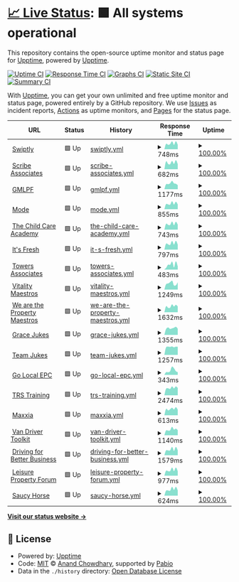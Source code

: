 # [📈 Live Status](https://demo.upptime.js.org): <!--live status--> **🟩 All systems operational**

This repository contains the open-source uptime monitor and status page for [Upptime](https://upptime.js.org), powered by [Upptime](https://github.com/upptime/upptime).

[![Uptime CI](https://github.com/HaffMedia/Swiptly-Sites/workflows/Uptime%20CI/badge.svg)](https://github.com/HaffMedia/Swiptly-Sites/actions?query=workflow%3A%22Uptime+CI%22)
[![Response Time CI](https://github.com/HaffMedia/Swiptly-Sites/workflows/Response%20Time%20CI/badge.svg)](https://github.com/HaffMedia/Swiptly-Sites/actions?query=workflow%3A%22Response+Time+CI%22)
[![Graphs CI](https://github.com/HaffMedia/Swiptly-Sites/workflows/Graphs%20CI/badge.svg)](https://github.com/HaffMedia/Swiptly-Sites/actions?query=workflow%3A%22Graphs+CI%22)
[![Static Site CI](https://github.com/HaffMedia/Swiptly-Sites/workflows/Static%20Site%20CI/badge.svg)](https://github.com/HaffMedia/Swiptly-Sites/actions?query=workflow%3A%22Static+Site+CI%22)
[![Summary CI](https://github.com/HaffMedia/Swiptly-Sites/workflows/Summary%20CI/badge.svg)](https://github.com/HaffMedia/Swiptly-Sites/actions?query=workflow%3A%22Summary+CI%22)

With [Upptime](https://upptime.js.org), you can get your own unlimited and free uptime monitor and status page, powered entirely by a GitHub repository. We use [Issues](https://github.com/upptime/upptime/issues) as incident reports, [Actions](https://github.com/HaffMedia/Swiptly-Sites/actions) as uptime monitors, and [Pages](https://demo.upptime.js.org) for the status page.

<!--start: status pages-->
<!-- This summary is generated by Upptime (https://github.com/upptime/upptime) -->
<!-- Do not edit this manually, your changes will be overwritten -->
<!-- prettier-ignore -->
| URL | Status | History | Response Time | Uptime |
| --- | ------ | ------- | ------------- | ------ |
| <img alt="" src="https://icons.duckduckgo.com/ip3/swiptly.io.ico" height="13"> [Swiptly](https://swiptly.io) | 🟩 Up | [swiptly.yml](https://github.com/HaffMedia/Swiptly-Sites/commits/HEAD/history/swiptly.yml) | <details><summary><img alt="Response time graph" src="./graphs/swiptly/response-time-week.png" height="20"> 748ms</summary><br><a href="https://monitor.swiptly.io/history/swiptly"><img alt="Response time 887" src="https://img.shields.io/endpoint?url=https%3A%2F%2Fraw.githubusercontent.com%2FHaffMedia%2FSwiptly-Sites%2FHEAD%2Fapi%2Fswiptly%2Fresponse-time.json"></a><br><a href="https://monitor.swiptly.io/history/swiptly"><img alt="24-hour response time 697" src="https://img.shields.io/endpoint?url=https%3A%2F%2Fraw.githubusercontent.com%2FHaffMedia%2FSwiptly-Sites%2FHEAD%2Fapi%2Fswiptly%2Fresponse-time-day.json"></a><br><a href="https://monitor.swiptly.io/history/swiptly"><img alt="7-day response time 748" src="https://img.shields.io/endpoint?url=https%3A%2F%2Fraw.githubusercontent.com%2FHaffMedia%2FSwiptly-Sites%2FHEAD%2Fapi%2Fswiptly%2Fresponse-time-week.json"></a><br><a href="https://monitor.swiptly.io/history/swiptly"><img alt="30-day response time 887" src="https://img.shields.io/endpoint?url=https%3A%2F%2Fraw.githubusercontent.com%2FHaffMedia%2FSwiptly-Sites%2FHEAD%2Fapi%2Fswiptly%2Fresponse-time-month.json"></a><br><a href="https://monitor.swiptly.io/history/swiptly"><img alt="1-year response time 887" src="https://img.shields.io/endpoint?url=https%3A%2F%2Fraw.githubusercontent.com%2FHaffMedia%2FSwiptly-Sites%2FHEAD%2Fapi%2Fswiptly%2Fresponse-time-year.json"></a></details> | <details><summary><a href="https://monitor.swiptly.io/history/swiptly">100.00%</a></summary><a href="https://monitor.swiptly.io/history/swiptly"><img alt="All-time uptime 100.00%" src="https://img.shields.io/endpoint?url=https%3A%2F%2Fraw.githubusercontent.com%2FHaffMedia%2FSwiptly-Sites%2FHEAD%2Fapi%2Fswiptly%2Fuptime.json"></a><br><a href="https://monitor.swiptly.io/history/swiptly"><img alt="24-hour uptime 100.00%" src="https://img.shields.io/endpoint?url=https%3A%2F%2Fraw.githubusercontent.com%2FHaffMedia%2FSwiptly-Sites%2FHEAD%2Fapi%2Fswiptly%2Fuptime-day.json"></a><br><a href="https://monitor.swiptly.io/history/swiptly"><img alt="7-day uptime 100.00%" src="https://img.shields.io/endpoint?url=https%3A%2F%2Fraw.githubusercontent.com%2FHaffMedia%2FSwiptly-Sites%2FHEAD%2Fapi%2Fswiptly%2Fuptime-week.json"></a><br><a href="https://monitor.swiptly.io/history/swiptly"><img alt="30-day uptime 100.00%" src="https://img.shields.io/endpoint?url=https%3A%2F%2Fraw.githubusercontent.com%2FHaffMedia%2FSwiptly-Sites%2FHEAD%2Fapi%2Fswiptly%2Fuptime-month.json"></a><br><a href="https://monitor.swiptly.io/history/swiptly"><img alt="1-year uptime 100.00%" src="https://img.shields.io/endpoint?url=https%3A%2F%2Fraw.githubusercontent.com%2FHaffMedia%2FSwiptly-Sites%2FHEAD%2Fapi%2Fswiptly%2Fuptime-year.json"></a></details>
| <img alt="" src="https://icons.duckduckgo.com/ip3/scribeassociatesltd.co.uk.ico" height="13"> [Scribe Associates](https://scribeassociatesltd.co.uk) | 🟩 Up | [scribe-associates.yml](https://github.com/HaffMedia/Swiptly-Sites/commits/HEAD/history/scribe-associates.yml) | <details><summary><img alt="Response time graph" src="./graphs/scribe-associates/response-time-week.png" height="20"> 682ms</summary><br><a href="https://monitor.swiptly.io/history/scribe-associates"><img alt="Response time 754" src="https://img.shields.io/endpoint?url=https%3A%2F%2Fraw.githubusercontent.com%2FHaffMedia%2FSwiptly-Sites%2FHEAD%2Fapi%2Fscribe-associates%2Fresponse-time.json"></a><br><a href="https://monitor.swiptly.io/history/scribe-associates"><img alt="24-hour response time 601" src="https://img.shields.io/endpoint?url=https%3A%2F%2Fraw.githubusercontent.com%2FHaffMedia%2FSwiptly-Sites%2FHEAD%2Fapi%2Fscribe-associates%2Fresponse-time-day.json"></a><br><a href="https://monitor.swiptly.io/history/scribe-associates"><img alt="7-day response time 682" src="https://img.shields.io/endpoint?url=https%3A%2F%2Fraw.githubusercontent.com%2FHaffMedia%2FSwiptly-Sites%2FHEAD%2Fapi%2Fscribe-associates%2Fresponse-time-week.json"></a><br><a href="https://monitor.swiptly.io/history/scribe-associates"><img alt="30-day response time 760" src="https://img.shields.io/endpoint?url=https%3A%2F%2Fraw.githubusercontent.com%2FHaffMedia%2FSwiptly-Sites%2FHEAD%2Fapi%2Fscribe-associates%2Fresponse-time-month.json"></a><br><a href="https://monitor.swiptly.io/history/scribe-associates"><img alt="1-year response time 754" src="https://img.shields.io/endpoint?url=https%3A%2F%2Fraw.githubusercontent.com%2FHaffMedia%2FSwiptly-Sites%2FHEAD%2Fapi%2Fscribe-associates%2Fresponse-time-year.json"></a></details> | <details><summary><a href="https://monitor.swiptly.io/history/scribe-associates">100.00%</a></summary><a href="https://monitor.swiptly.io/history/scribe-associates"><img alt="All-time uptime 100.00%" src="https://img.shields.io/endpoint?url=https%3A%2F%2Fraw.githubusercontent.com%2FHaffMedia%2FSwiptly-Sites%2FHEAD%2Fapi%2Fscribe-associates%2Fuptime.json"></a><br><a href="https://monitor.swiptly.io/history/scribe-associates"><img alt="24-hour uptime 100.00%" src="https://img.shields.io/endpoint?url=https%3A%2F%2Fraw.githubusercontent.com%2FHaffMedia%2FSwiptly-Sites%2FHEAD%2Fapi%2Fscribe-associates%2Fuptime-day.json"></a><br><a href="https://monitor.swiptly.io/history/scribe-associates"><img alt="7-day uptime 100.00%" src="https://img.shields.io/endpoint?url=https%3A%2F%2Fraw.githubusercontent.com%2FHaffMedia%2FSwiptly-Sites%2FHEAD%2Fapi%2Fscribe-associates%2Fuptime-week.json"></a><br><a href="https://monitor.swiptly.io/history/scribe-associates"><img alt="30-day uptime 100.00%" src="https://img.shields.io/endpoint?url=https%3A%2F%2Fraw.githubusercontent.com%2FHaffMedia%2FSwiptly-Sites%2FHEAD%2Fapi%2Fscribe-associates%2Fuptime-month.json"></a><br><a href="https://monitor.swiptly.io/history/scribe-associates"><img alt="1-year uptime 100.00%" src="https://img.shields.io/endpoint?url=https%3A%2F%2Fraw.githubusercontent.com%2FHaffMedia%2FSwiptly-Sites%2FHEAD%2Fapi%2Fscribe-associates%2Fuptime-year.json"></a></details>
| <img alt="" src="https://icons.duckduckgo.com/ip3/gmlpf.net.ico" height="13"> [GMLPF](https://gmlpf.net) | 🟩 Up | [gmlpf.yml](https://github.com/HaffMedia/Swiptly-Sites/commits/HEAD/history/gmlpf.yml) | <details><summary><img alt="Response time graph" src="./graphs/gmlpf/response-time-week.png" height="20"> 1177ms</summary><br><a href="https://monitor.swiptly.io/history/gmlpf"><img alt="Response time 1316" src="https://img.shields.io/endpoint?url=https%3A%2F%2Fraw.githubusercontent.com%2FHaffMedia%2FSwiptly-Sites%2FHEAD%2Fapi%2Fgmlpf%2Fresponse-time.json"></a><br><a href="https://monitor.swiptly.io/history/gmlpf"><img alt="24-hour response time 601" src="https://img.shields.io/endpoint?url=https%3A%2F%2Fraw.githubusercontent.com%2FHaffMedia%2FSwiptly-Sites%2FHEAD%2Fapi%2Fgmlpf%2Fresponse-time-day.json"></a><br><a href="https://monitor.swiptly.io/history/gmlpf"><img alt="7-day response time 1177" src="https://img.shields.io/endpoint?url=https%3A%2F%2Fraw.githubusercontent.com%2FHaffMedia%2FSwiptly-Sites%2FHEAD%2Fapi%2Fgmlpf%2Fresponse-time-week.json"></a><br><a href="https://monitor.swiptly.io/history/gmlpf"><img alt="30-day response time 1343" src="https://img.shields.io/endpoint?url=https%3A%2F%2Fraw.githubusercontent.com%2FHaffMedia%2FSwiptly-Sites%2FHEAD%2Fapi%2Fgmlpf%2Fresponse-time-month.json"></a><br><a href="https://monitor.swiptly.io/history/gmlpf"><img alt="1-year response time 1316" src="https://img.shields.io/endpoint?url=https%3A%2F%2Fraw.githubusercontent.com%2FHaffMedia%2FSwiptly-Sites%2FHEAD%2Fapi%2Fgmlpf%2Fresponse-time-year.json"></a></details> | <details><summary><a href="https://monitor.swiptly.io/history/gmlpf">100.00%</a></summary><a href="https://monitor.swiptly.io/history/gmlpf"><img alt="All-time uptime 100.00%" src="https://img.shields.io/endpoint?url=https%3A%2F%2Fraw.githubusercontent.com%2FHaffMedia%2FSwiptly-Sites%2FHEAD%2Fapi%2Fgmlpf%2Fuptime.json"></a><br><a href="https://monitor.swiptly.io/history/gmlpf"><img alt="24-hour uptime 100.00%" src="https://img.shields.io/endpoint?url=https%3A%2F%2Fraw.githubusercontent.com%2FHaffMedia%2FSwiptly-Sites%2FHEAD%2Fapi%2Fgmlpf%2Fuptime-day.json"></a><br><a href="https://monitor.swiptly.io/history/gmlpf"><img alt="7-day uptime 100.00%" src="https://img.shields.io/endpoint?url=https%3A%2F%2Fraw.githubusercontent.com%2FHaffMedia%2FSwiptly-Sites%2FHEAD%2Fapi%2Fgmlpf%2Fuptime-week.json"></a><br><a href="https://monitor.swiptly.io/history/gmlpf"><img alt="30-day uptime 100.00%" src="https://img.shields.io/endpoint?url=https%3A%2F%2Fraw.githubusercontent.com%2FHaffMedia%2FSwiptly-Sites%2FHEAD%2Fapi%2Fgmlpf%2Fuptime-month.json"></a><br><a href="https://monitor.swiptly.io/history/gmlpf"><img alt="1-year uptime 100.00%" src="https://img.shields.io/endpoint?url=https%3A%2F%2Fraw.githubusercontent.com%2FHaffMedia%2FSwiptly-Sites%2FHEAD%2Fapi%2Fgmlpf%2Fuptime-year.json"></a></details>
| <img alt="" src="https://icons.duckduckgo.com/ip3/modetraining.co.uk.ico" height="13"> [Mode](https://modetraining.co.uk) | 🟩 Up | [mode.yml](https://github.com/HaffMedia/Swiptly-Sites/commits/HEAD/history/mode.yml) | <details><summary><img alt="Response time graph" src="./graphs/mode/response-time-week.png" height="20"> 855ms</summary><br><a href="https://monitor.swiptly.io/history/mode"><img alt="Response time 912" src="https://img.shields.io/endpoint?url=https%3A%2F%2Fraw.githubusercontent.com%2FHaffMedia%2FSwiptly-Sites%2FHEAD%2Fapi%2Fmode%2Fresponse-time.json"></a><br><a href="https://monitor.swiptly.io/history/mode"><img alt="24-hour response time 738" src="https://img.shields.io/endpoint?url=https%3A%2F%2Fraw.githubusercontent.com%2FHaffMedia%2FSwiptly-Sites%2FHEAD%2Fapi%2Fmode%2Fresponse-time-day.json"></a><br><a href="https://monitor.swiptly.io/history/mode"><img alt="7-day response time 855" src="https://img.shields.io/endpoint?url=https%3A%2F%2Fraw.githubusercontent.com%2FHaffMedia%2FSwiptly-Sites%2FHEAD%2Fapi%2Fmode%2Fresponse-time-week.json"></a><br><a href="https://monitor.swiptly.io/history/mode"><img alt="30-day response time 923" src="https://img.shields.io/endpoint?url=https%3A%2F%2Fraw.githubusercontent.com%2FHaffMedia%2FSwiptly-Sites%2FHEAD%2Fapi%2Fmode%2Fresponse-time-month.json"></a><br><a href="https://monitor.swiptly.io/history/mode"><img alt="1-year response time 912" src="https://img.shields.io/endpoint?url=https%3A%2F%2Fraw.githubusercontent.com%2FHaffMedia%2FSwiptly-Sites%2FHEAD%2Fapi%2Fmode%2Fresponse-time-year.json"></a></details> | <details><summary><a href="https://monitor.swiptly.io/history/mode">100.00%</a></summary><a href="https://monitor.swiptly.io/history/mode"><img alt="All-time uptime 100.00%" src="https://img.shields.io/endpoint?url=https%3A%2F%2Fraw.githubusercontent.com%2FHaffMedia%2FSwiptly-Sites%2FHEAD%2Fapi%2Fmode%2Fuptime.json"></a><br><a href="https://monitor.swiptly.io/history/mode"><img alt="24-hour uptime 100.00%" src="https://img.shields.io/endpoint?url=https%3A%2F%2Fraw.githubusercontent.com%2FHaffMedia%2FSwiptly-Sites%2FHEAD%2Fapi%2Fmode%2Fuptime-day.json"></a><br><a href="https://monitor.swiptly.io/history/mode"><img alt="7-day uptime 100.00%" src="https://img.shields.io/endpoint?url=https%3A%2F%2Fraw.githubusercontent.com%2FHaffMedia%2FSwiptly-Sites%2FHEAD%2Fapi%2Fmode%2Fuptime-week.json"></a><br><a href="https://monitor.swiptly.io/history/mode"><img alt="30-day uptime 100.00%" src="https://img.shields.io/endpoint?url=https%3A%2F%2Fraw.githubusercontent.com%2FHaffMedia%2FSwiptly-Sites%2FHEAD%2Fapi%2Fmode%2Fuptime-month.json"></a><br><a href="https://monitor.swiptly.io/history/mode"><img alt="1-year uptime 100.00%" src="https://img.shields.io/endpoint?url=https%3A%2F%2Fraw.githubusercontent.com%2FHaffMedia%2FSwiptly-Sites%2FHEAD%2Fapi%2Fmode%2Fuptime-year.json"></a></details>
| <img alt="" src="https://icons.duckduckgo.com/ip3/thechildcareacademy.co.uk.ico" height="13"> [The Child Care Academy](https://thechildcareacademy.co.uk) | 🟩 Up | [the-child-care-academy.yml](https://github.com/HaffMedia/Swiptly-Sites/commits/HEAD/history/the-child-care-academy.yml) | <details><summary><img alt="Response time graph" src="./graphs/the-child-care-academy/response-time-week.png" height="20"> 743ms</summary><br><a href="https://monitor.swiptly.io/history/the-child-care-academy"><img alt="Response time 805" src="https://img.shields.io/endpoint?url=https%3A%2F%2Fraw.githubusercontent.com%2FHaffMedia%2FSwiptly-Sites%2FHEAD%2Fapi%2Fthe-child-care-academy%2Fresponse-time.json"></a><br><a href="https://monitor.swiptly.io/history/the-child-care-academy"><img alt="24-hour response time 605" src="https://img.shields.io/endpoint?url=https%3A%2F%2Fraw.githubusercontent.com%2FHaffMedia%2FSwiptly-Sites%2FHEAD%2Fapi%2Fthe-child-care-academy%2Fresponse-time-day.json"></a><br><a href="https://monitor.swiptly.io/history/the-child-care-academy"><img alt="7-day response time 743" src="https://img.shields.io/endpoint?url=https%3A%2F%2Fraw.githubusercontent.com%2FHaffMedia%2FSwiptly-Sites%2FHEAD%2Fapi%2Fthe-child-care-academy%2Fresponse-time-week.json"></a><br><a href="https://monitor.swiptly.io/history/the-child-care-academy"><img alt="30-day response time 813" src="https://img.shields.io/endpoint?url=https%3A%2F%2Fraw.githubusercontent.com%2FHaffMedia%2FSwiptly-Sites%2FHEAD%2Fapi%2Fthe-child-care-academy%2Fresponse-time-month.json"></a><br><a href="https://monitor.swiptly.io/history/the-child-care-academy"><img alt="1-year response time 805" src="https://img.shields.io/endpoint?url=https%3A%2F%2Fraw.githubusercontent.com%2FHaffMedia%2FSwiptly-Sites%2FHEAD%2Fapi%2Fthe-child-care-academy%2Fresponse-time-year.json"></a></details> | <details><summary><a href="https://monitor.swiptly.io/history/the-child-care-academy">100.00%</a></summary><a href="https://monitor.swiptly.io/history/the-child-care-academy"><img alt="All-time uptime 100.00%" src="https://img.shields.io/endpoint?url=https%3A%2F%2Fraw.githubusercontent.com%2FHaffMedia%2FSwiptly-Sites%2FHEAD%2Fapi%2Fthe-child-care-academy%2Fuptime.json"></a><br><a href="https://monitor.swiptly.io/history/the-child-care-academy"><img alt="24-hour uptime 100.00%" src="https://img.shields.io/endpoint?url=https%3A%2F%2Fraw.githubusercontent.com%2FHaffMedia%2FSwiptly-Sites%2FHEAD%2Fapi%2Fthe-child-care-academy%2Fuptime-day.json"></a><br><a href="https://monitor.swiptly.io/history/the-child-care-academy"><img alt="7-day uptime 100.00%" src="https://img.shields.io/endpoint?url=https%3A%2F%2Fraw.githubusercontent.com%2FHaffMedia%2FSwiptly-Sites%2FHEAD%2Fapi%2Fthe-child-care-academy%2Fuptime-week.json"></a><br><a href="https://monitor.swiptly.io/history/the-child-care-academy"><img alt="30-day uptime 100.00%" src="https://img.shields.io/endpoint?url=https%3A%2F%2Fraw.githubusercontent.com%2FHaffMedia%2FSwiptly-Sites%2FHEAD%2Fapi%2Fthe-child-care-academy%2Fuptime-month.json"></a><br><a href="https://monitor.swiptly.io/history/the-child-care-academy"><img alt="1-year uptime 100.00%" src="https://img.shields.io/endpoint?url=https%3A%2F%2Fraw.githubusercontent.com%2FHaffMedia%2FSwiptly-Sites%2FHEAD%2Fapi%2Fthe-child-care-academy%2Fuptime-year.json"></a></details>
| <img alt="" src="https://icons.duckduckgo.com/ip3/itsfresh.com.ico" height="13"> [It's Fresh](https://itsfresh.com) | 🟩 Up | [it-s-fresh.yml](https://github.com/HaffMedia/Swiptly-Sites/commits/HEAD/history/it-s-fresh.yml) | <details><summary><img alt="Response time graph" src="./graphs/it-s-fresh/response-time-week.png" height="20"> 797ms</summary><br><a href="https://monitor.swiptly.io/history/it-s-fresh"><img alt="Response time 866" src="https://img.shields.io/endpoint?url=https%3A%2F%2Fraw.githubusercontent.com%2FHaffMedia%2FSwiptly-Sites%2FHEAD%2Fapi%2Fit-s-fresh%2Fresponse-time.json"></a><br><a href="https://monitor.swiptly.io/history/it-s-fresh"><img alt="24-hour response time 639" src="https://img.shields.io/endpoint?url=https%3A%2F%2Fraw.githubusercontent.com%2FHaffMedia%2FSwiptly-Sites%2FHEAD%2Fapi%2Fit-s-fresh%2Fresponse-time-day.json"></a><br><a href="https://monitor.swiptly.io/history/it-s-fresh"><img alt="7-day response time 797" src="https://img.shields.io/endpoint?url=https%3A%2F%2Fraw.githubusercontent.com%2FHaffMedia%2FSwiptly-Sites%2FHEAD%2Fapi%2Fit-s-fresh%2Fresponse-time-week.json"></a><br><a href="https://monitor.swiptly.io/history/it-s-fresh"><img alt="30-day response time 883" src="https://img.shields.io/endpoint?url=https%3A%2F%2Fraw.githubusercontent.com%2FHaffMedia%2FSwiptly-Sites%2FHEAD%2Fapi%2Fit-s-fresh%2Fresponse-time-month.json"></a><br><a href="https://monitor.swiptly.io/history/it-s-fresh"><img alt="1-year response time 866" src="https://img.shields.io/endpoint?url=https%3A%2F%2Fraw.githubusercontent.com%2FHaffMedia%2FSwiptly-Sites%2FHEAD%2Fapi%2Fit-s-fresh%2Fresponse-time-year.json"></a></details> | <details><summary><a href="https://monitor.swiptly.io/history/it-s-fresh">100.00%</a></summary><a href="https://monitor.swiptly.io/history/it-s-fresh"><img alt="All-time uptime 100.00%" src="https://img.shields.io/endpoint?url=https%3A%2F%2Fraw.githubusercontent.com%2FHaffMedia%2FSwiptly-Sites%2FHEAD%2Fapi%2Fit-s-fresh%2Fuptime.json"></a><br><a href="https://monitor.swiptly.io/history/it-s-fresh"><img alt="24-hour uptime 100.00%" src="https://img.shields.io/endpoint?url=https%3A%2F%2Fraw.githubusercontent.com%2FHaffMedia%2FSwiptly-Sites%2FHEAD%2Fapi%2Fit-s-fresh%2Fuptime-day.json"></a><br><a href="https://monitor.swiptly.io/history/it-s-fresh"><img alt="7-day uptime 100.00%" src="https://img.shields.io/endpoint?url=https%3A%2F%2Fraw.githubusercontent.com%2FHaffMedia%2FSwiptly-Sites%2FHEAD%2Fapi%2Fit-s-fresh%2Fuptime-week.json"></a><br><a href="https://monitor.swiptly.io/history/it-s-fresh"><img alt="30-day uptime 100.00%" src="https://img.shields.io/endpoint?url=https%3A%2F%2Fraw.githubusercontent.com%2FHaffMedia%2FSwiptly-Sites%2FHEAD%2Fapi%2Fit-s-fresh%2Fuptime-month.json"></a><br><a href="https://monitor.swiptly.io/history/it-s-fresh"><img alt="1-year uptime 100.00%" src="https://img.shields.io/endpoint?url=https%3A%2F%2Fraw.githubusercontent.com%2FHaffMedia%2FSwiptly-Sites%2FHEAD%2Fapi%2Fit-s-fresh%2Fuptime-year.json"></a></details>
| <img alt="" src="https://icons.duckduckgo.com/ip3/towersassociates.co.uk.ico" height="13"> [Towers Associates](https://towersassociates.co.uk) | 🟩 Up | [towers-associates.yml](https://github.com/HaffMedia/Swiptly-Sites/commits/HEAD/history/towers-associates.yml) | <details><summary><img alt="Response time graph" src="./graphs/towers-associates/response-time-week.png" height="20"> 483ms</summary><br><a href="https://monitor.swiptly.io/history/towers-associates"><img alt="Response time 352" src="https://img.shields.io/endpoint?url=https%3A%2F%2Fraw.githubusercontent.com%2FHaffMedia%2FSwiptly-Sites%2FHEAD%2Fapi%2Ftowers-associates%2Fresponse-time.json"></a><br><a href="https://monitor.swiptly.io/history/towers-associates"><img alt="24-hour response time 282" src="https://img.shields.io/endpoint?url=https%3A%2F%2Fraw.githubusercontent.com%2FHaffMedia%2FSwiptly-Sites%2FHEAD%2Fapi%2Ftowers-associates%2Fresponse-time-day.json"></a><br><a href="https://monitor.swiptly.io/history/towers-associates"><img alt="7-day response time 483" src="https://img.shields.io/endpoint?url=https%3A%2F%2Fraw.githubusercontent.com%2FHaffMedia%2FSwiptly-Sites%2FHEAD%2Fapi%2Ftowers-associates%2Fresponse-time-week.json"></a><br><a href="https://monitor.swiptly.io/history/towers-associates"><img alt="30-day response time 340" src="https://img.shields.io/endpoint?url=https%3A%2F%2Fraw.githubusercontent.com%2FHaffMedia%2FSwiptly-Sites%2FHEAD%2Fapi%2Ftowers-associates%2Fresponse-time-month.json"></a><br><a href="https://monitor.swiptly.io/history/towers-associates"><img alt="1-year response time 352" src="https://img.shields.io/endpoint?url=https%3A%2F%2Fraw.githubusercontent.com%2FHaffMedia%2FSwiptly-Sites%2FHEAD%2Fapi%2Ftowers-associates%2Fresponse-time-year.json"></a></details> | <details><summary><a href="https://monitor.swiptly.io/history/towers-associates">100.00%</a></summary><a href="https://monitor.swiptly.io/history/towers-associates"><img alt="All-time uptime 100.00%" src="https://img.shields.io/endpoint?url=https%3A%2F%2Fraw.githubusercontent.com%2FHaffMedia%2FSwiptly-Sites%2FHEAD%2Fapi%2Ftowers-associates%2Fuptime.json"></a><br><a href="https://monitor.swiptly.io/history/towers-associates"><img alt="24-hour uptime 100.00%" src="https://img.shields.io/endpoint?url=https%3A%2F%2Fraw.githubusercontent.com%2FHaffMedia%2FSwiptly-Sites%2FHEAD%2Fapi%2Ftowers-associates%2Fuptime-day.json"></a><br><a href="https://monitor.swiptly.io/history/towers-associates"><img alt="7-day uptime 100.00%" src="https://img.shields.io/endpoint?url=https%3A%2F%2Fraw.githubusercontent.com%2FHaffMedia%2FSwiptly-Sites%2FHEAD%2Fapi%2Ftowers-associates%2Fuptime-week.json"></a><br><a href="https://monitor.swiptly.io/history/towers-associates"><img alt="30-day uptime 100.00%" src="https://img.shields.io/endpoint?url=https%3A%2F%2Fraw.githubusercontent.com%2FHaffMedia%2FSwiptly-Sites%2FHEAD%2Fapi%2Ftowers-associates%2Fuptime-month.json"></a><br><a href="https://monitor.swiptly.io/history/towers-associates"><img alt="1-year uptime 100.00%" src="https://img.shields.io/endpoint?url=https%3A%2F%2Fraw.githubusercontent.com%2FHaffMedia%2FSwiptly-Sites%2FHEAD%2Fapi%2Ftowers-associates%2Fuptime-year.json"></a></details>
| <img alt="" src="https://icons.duckduckgo.com/ip3/vitalitymaestros.com.ico" height="13"> [Vitality Maestros](https://vitalitymaestros.com) | 🟩 Up | [vitality-maestros.yml](https://github.com/HaffMedia/Swiptly-Sites/commits/HEAD/history/vitality-maestros.yml) | <details><summary><img alt="Response time graph" src="./graphs/vitality-maestros/response-time-week.png" height="20"> 1249ms</summary><br><a href="https://monitor.swiptly.io/history/vitality-maestros"><img alt="Response time 1313" src="https://img.shields.io/endpoint?url=https%3A%2F%2Fraw.githubusercontent.com%2FHaffMedia%2FSwiptly-Sites%2FHEAD%2Fapi%2Fvitality-maestros%2Fresponse-time.json"></a><br><a href="https://monitor.swiptly.io/history/vitality-maestros"><img alt="24-hour response time 1138" src="https://img.shields.io/endpoint?url=https%3A%2F%2Fraw.githubusercontent.com%2FHaffMedia%2FSwiptly-Sites%2FHEAD%2Fapi%2Fvitality-maestros%2Fresponse-time-day.json"></a><br><a href="https://monitor.swiptly.io/history/vitality-maestros"><img alt="7-day response time 1249" src="https://img.shields.io/endpoint?url=https%3A%2F%2Fraw.githubusercontent.com%2FHaffMedia%2FSwiptly-Sites%2FHEAD%2Fapi%2Fvitality-maestros%2Fresponse-time-week.json"></a><br><a href="https://monitor.swiptly.io/history/vitality-maestros"><img alt="30-day response time 1308" src="https://img.shields.io/endpoint?url=https%3A%2F%2Fraw.githubusercontent.com%2FHaffMedia%2FSwiptly-Sites%2FHEAD%2Fapi%2Fvitality-maestros%2Fresponse-time-month.json"></a><br><a href="https://monitor.swiptly.io/history/vitality-maestros"><img alt="1-year response time 1313" src="https://img.shields.io/endpoint?url=https%3A%2F%2Fraw.githubusercontent.com%2FHaffMedia%2FSwiptly-Sites%2FHEAD%2Fapi%2Fvitality-maestros%2Fresponse-time-year.json"></a></details> | <details><summary><a href="https://monitor.swiptly.io/history/vitality-maestros">100.00%</a></summary><a href="https://monitor.swiptly.io/history/vitality-maestros"><img alt="All-time uptime 100.00%" src="https://img.shields.io/endpoint?url=https%3A%2F%2Fraw.githubusercontent.com%2FHaffMedia%2FSwiptly-Sites%2FHEAD%2Fapi%2Fvitality-maestros%2Fuptime.json"></a><br><a href="https://monitor.swiptly.io/history/vitality-maestros"><img alt="24-hour uptime 100.00%" src="https://img.shields.io/endpoint?url=https%3A%2F%2Fraw.githubusercontent.com%2FHaffMedia%2FSwiptly-Sites%2FHEAD%2Fapi%2Fvitality-maestros%2Fuptime-day.json"></a><br><a href="https://monitor.swiptly.io/history/vitality-maestros"><img alt="7-day uptime 100.00%" src="https://img.shields.io/endpoint?url=https%3A%2F%2Fraw.githubusercontent.com%2FHaffMedia%2FSwiptly-Sites%2FHEAD%2Fapi%2Fvitality-maestros%2Fuptime-week.json"></a><br><a href="https://monitor.swiptly.io/history/vitality-maestros"><img alt="30-day uptime 100.00%" src="https://img.shields.io/endpoint?url=https%3A%2F%2Fraw.githubusercontent.com%2FHaffMedia%2FSwiptly-Sites%2FHEAD%2Fapi%2Fvitality-maestros%2Fuptime-month.json"></a><br><a href="https://monitor.swiptly.io/history/vitality-maestros"><img alt="1-year uptime 100.00%" src="https://img.shields.io/endpoint?url=https%3A%2F%2Fraw.githubusercontent.com%2FHaffMedia%2FSwiptly-Sites%2FHEAD%2Fapi%2Fvitality-maestros%2Fuptime-year.json"></a></details>
| <img alt="" src="https://icons.duckduckgo.com/ip3/wearethepropertymaestros.com.ico" height="13"> [We are the Property Maestros](https://wearethepropertymaestros.com) | 🟩 Up | [we-are-the-property-maestros.yml](https://github.com/HaffMedia/Swiptly-Sites/commits/HEAD/history/we-are-the-property-maestros.yml) | <details><summary><img alt="Response time graph" src="./graphs/we-are-the-property-maestros/response-time-week.png" height="20"> 1632ms</summary><br><a href="https://monitor.swiptly.io/history/we-are-the-property-maestros"><img alt="Response time 1777" src="https://img.shields.io/endpoint?url=https%3A%2F%2Fraw.githubusercontent.com%2FHaffMedia%2FSwiptly-Sites%2FHEAD%2Fapi%2Fwe-are-the-property-maestros%2Fresponse-time.json"></a><br><a href="https://monitor.swiptly.io/history/we-are-the-property-maestros"><img alt="24-hour response time 1570" src="https://img.shields.io/endpoint?url=https%3A%2F%2Fraw.githubusercontent.com%2FHaffMedia%2FSwiptly-Sites%2FHEAD%2Fapi%2Fwe-are-the-property-maestros%2Fresponse-time-day.json"></a><br><a href="https://monitor.swiptly.io/history/we-are-the-property-maestros"><img alt="7-day response time 1632" src="https://img.shields.io/endpoint?url=https%3A%2F%2Fraw.githubusercontent.com%2FHaffMedia%2FSwiptly-Sites%2FHEAD%2Fapi%2Fwe-are-the-property-maestros%2Fresponse-time-week.json"></a><br><a href="https://monitor.swiptly.io/history/we-are-the-property-maestros"><img alt="30-day response time 1789" src="https://img.shields.io/endpoint?url=https%3A%2F%2Fraw.githubusercontent.com%2FHaffMedia%2FSwiptly-Sites%2FHEAD%2Fapi%2Fwe-are-the-property-maestros%2Fresponse-time-month.json"></a><br><a href="https://monitor.swiptly.io/history/we-are-the-property-maestros"><img alt="1-year response time 1777" src="https://img.shields.io/endpoint?url=https%3A%2F%2Fraw.githubusercontent.com%2FHaffMedia%2FSwiptly-Sites%2FHEAD%2Fapi%2Fwe-are-the-property-maestros%2Fresponse-time-year.json"></a></details> | <details><summary><a href="https://monitor.swiptly.io/history/we-are-the-property-maestros">100.00%</a></summary><a href="https://monitor.swiptly.io/history/we-are-the-property-maestros"><img alt="All-time uptime 100.00%" src="https://img.shields.io/endpoint?url=https%3A%2F%2Fraw.githubusercontent.com%2FHaffMedia%2FSwiptly-Sites%2FHEAD%2Fapi%2Fwe-are-the-property-maestros%2Fuptime.json"></a><br><a href="https://monitor.swiptly.io/history/we-are-the-property-maestros"><img alt="24-hour uptime 100.00%" src="https://img.shields.io/endpoint?url=https%3A%2F%2Fraw.githubusercontent.com%2FHaffMedia%2FSwiptly-Sites%2FHEAD%2Fapi%2Fwe-are-the-property-maestros%2Fuptime-day.json"></a><br><a href="https://monitor.swiptly.io/history/we-are-the-property-maestros"><img alt="7-day uptime 100.00%" src="https://img.shields.io/endpoint?url=https%3A%2F%2Fraw.githubusercontent.com%2FHaffMedia%2FSwiptly-Sites%2FHEAD%2Fapi%2Fwe-are-the-property-maestros%2Fuptime-week.json"></a><br><a href="https://monitor.swiptly.io/history/we-are-the-property-maestros"><img alt="30-day uptime 100.00%" src="https://img.shields.io/endpoint?url=https%3A%2F%2Fraw.githubusercontent.com%2FHaffMedia%2FSwiptly-Sites%2FHEAD%2Fapi%2Fwe-are-the-property-maestros%2Fuptime-month.json"></a><br><a href="https://monitor.swiptly.io/history/we-are-the-property-maestros"><img alt="1-year uptime 100.00%" src="https://img.shields.io/endpoint?url=https%3A%2F%2Fraw.githubusercontent.com%2FHaffMedia%2FSwiptly-Sites%2FHEAD%2Fapi%2Fwe-are-the-property-maestros%2Fuptime-year.json"></a></details>
| <img alt="" src="https://icons.duckduckgo.com/ip3/gracejukes.com.ico" height="13"> [Grace Jukes](https://gracejukes.com) | 🟩 Up | [grace-jukes.yml](https://github.com/HaffMedia/Swiptly-Sites/commits/HEAD/history/grace-jukes.yml) | <details><summary><img alt="Response time graph" src="./graphs/grace-jukes/response-time-week.png" height="20"> 1355ms</summary><br><a href="https://monitor.swiptly.io/history/grace-jukes"><img alt="Response time 1229" src="https://img.shields.io/endpoint?url=https%3A%2F%2Fraw.githubusercontent.com%2FHaffMedia%2FSwiptly-Sites%2FHEAD%2Fapi%2Fgrace-jukes%2Fresponse-time.json"></a><br><a href="https://monitor.swiptly.io/history/grace-jukes"><img alt="24-hour response time 1249" src="https://img.shields.io/endpoint?url=https%3A%2F%2Fraw.githubusercontent.com%2FHaffMedia%2FSwiptly-Sites%2FHEAD%2Fapi%2Fgrace-jukes%2Fresponse-time-day.json"></a><br><a href="https://monitor.swiptly.io/history/grace-jukes"><img alt="7-day response time 1355" src="https://img.shields.io/endpoint?url=https%3A%2F%2Fraw.githubusercontent.com%2FHaffMedia%2FSwiptly-Sites%2FHEAD%2Fapi%2Fgrace-jukes%2Fresponse-time-week.json"></a><br><a href="https://monitor.swiptly.io/history/grace-jukes"><img alt="30-day response time 1262" src="https://img.shields.io/endpoint?url=https%3A%2F%2Fraw.githubusercontent.com%2FHaffMedia%2FSwiptly-Sites%2FHEAD%2Fapi%2Fgrace-jukes%2Fresponse-time-month.json"></a><br><a href="https://monitor.swiptly.io/history/grace-jukes"><img alt="1-year response time 1229" src="https://img.shields.io/endpoint?url=https%3A%2F%2Fraw.githubusercontent.com%2FHaffMedia%2FSwiptly-Sites%2FHEAD%2Fapi%2Fgrace-jukes%2Fresponse-time-year.json"></a></details> | <details><summary><a href="https://monitor.swiptly.io/history/grace-jukes">100.00%</a></summary><a href="https://monitor.swiptly.io/history/grace-jukes"><img alt="All-time uptime 100.00%" src="https://img.shields.io/endpoint?url=https%3A%2F%2Fraw.githubusercontent.com%2FHaffMedia%2FSwiptly-Sites%2FHEAD%2Fapi%2Fgrace-jukes%2Fuptime.json"></a><br><a href="https://monitor.swiptly.io/history/grace-jukes"><img alt="24-hour uptime 100.00%" src="https://img.shields.io/endpoint?url=https%3A%2F%2Fraw.githubusercontent.com%2FHaffMedia%2FSwiptly-Sites%2FHEAD%2Fapi%2Fgrace-jukes%2Fuptime-day.json"></a><br><a href="https://monitor.swiptly.io/history/grace-jukes"><img alt="7-day uptime 100.00%" src="https://img.shields.io/endpoint?url=https%3A%2F%2Fraw.githubusercontent.com%2FHaffMedia%2FSwiptly-Sites%2FHEAD%2Fapi%2Fgrace-jukes%2Fuptime-week.json"></a><br><a href="https://monitor.swiptly.io/history/grace-jukes"><img alt="30-day uptime 100.00%" src="https://img.shields.io/endpoint?url=https%3A%2F%2Fraw.githubusercontent.com%2FHaffMedia%2FSwiptly-Sites%2FHEAD%2Fapi%2Fgrace-jukes%2Fuptime-month.json"></a><br><a href="https://monitor.swiptly.io/history/grace-jukes"><img alt="1-year uptime 100.00%" src="https://img.shields.io/endpoint?url=https%3A%2F%2Fraw.githubusercontent.com%2FHaffMedia%2FSwiptly-Sites%2FHEAD%2Fapi%2Fgrace-jukes%2Fuptime-year.json"></a></details>
| <img alt="" src="https://icons.duckduckgo.com/ip3/teamjukes.com.ico" height="13"> [Team Jukes](https://teamjukes.com) | 🟩 Up | [team-jukes.yml](https://github.com/HaffMedia/Swiptly-Sites/commits/HEAD/history/team-jukes.yml) | <details><summary><img alt="Response time graph" src="./graphs/team-jukes/response-time-week.png" height="20"> 1257ms</summary><br><a href="https://monitor.swiptly.io/history/team-jukes"><img alt="Response time 1303" src="https://img.shields.io/endpoint?url=https%3A%2F%2Fraw.githubusercontent.com%2FHaffMedia%2FSwiptly-Sites%2FHEAD%2Fapi%2Fteam-jukes%2Fresponse-time.json"></a><br><a href="https://monitor.swiptly.io/history/team-jukes"><img alt="24-hour response time 1248" src="https://img.shields.io/endpoint?url=https%3A%2F%2Fraw.githubusercontent.com%2FHaffMedia%2FSwiptly-Sites%2FHEAD%2Fapi%2Fteam-jukes%2Fresponse-time-day.json"></a><br><a href="https://monitor.swiptly.io/history/team-jukes"><img alt="7-day response time 1257" src="https://img.shields.io/endpoint?url=https%3A%2F%2Fraw.githubusercontent.com%2FHaffMedia%2FSwiptly-Sites%2FHEAD%2Fapi%2Fteam-jukes%2Fresponse-time-week.json"></a><br><a href="https://monitor.swiptly.io/history/team-jukes"><img alt="30-day response time 1258" src="https://img.shields.io/endpoint?url=https%3A%2F%2Fraw.githubusercontent.com%2FHaffMedia%2FSwiptly-Sites%2FHEAD%2Fapi%2Fteam-jukes%2Fresponse-time-month.json"></a><br><a href="https://monitor.swiptly.io/history/team-jukes"><img alt="1-year response time 1303" src="https://img.shields.io/endpoint?url=https%3A%2F%2Fraw.githubusercontent.com%2FHaffMedia%2FSwiptly-Sites%2FHEAD%2Fapi%2Fteam-jukes%2Fresponse-time-year.json"></a></details> | <details><summary><a href="https://monitor.swiptly.io/history/team-jukes">100.00%</a></summary><a href="https://monitor.swiptly.io/history/team-jukes"><img alt="All-time uptime 100.00%" src="https://img.shields.io/endpoint?url=https%3A%2F%2Fraw.githubusercontent.com%2FHaffMedia%2FSwiptly-Sites%2FHEAD%2Fapi%2Fteam-jukes%2Fuptime.json"></a><br><a href="https://monitor.swiptly.io/history/team-jukes"><img alt="24-hour uptime 100.00%" src="https://img.shields.io/endpoint?url=https%3A%2F%2Fraw.githubusercontent.com%2FHaffMedia%2FSwiptly-Sites%2FHEAD%2Fapi%2Fteam-jukes%2Fuptime-day.json"></a><br><a href="https://monitor.swiptly.io/history/team-jukes"><img alt="7-day uptime 100.00%" src="https://img.shields.io/endpoint?url=https%3A%2F%2Fraw.githubusercontent.com%2FHaffMedia%2FSwiptly-Sites%2FHEAD%2Fapi%2Fteam-jukes%2Fuptime-week.json"></a><br><a href="https://monitor.swiptly.io/history/team-jukes"><img alt="30-day uptime 100.00%" src="https://img.shields.io/endpoint?url=https%3A%2F%2Fraw.githubusercontent.com%2FHaffMedia%2FSwiptly-Sites%2FHEAD%2Fapi%2Fteam-jukes%2Fuptime-month.json"></a><br><a href="https://monitor.swiptly.io/history/team-jukes"><img alt="1-year uptime 100.00%" src="https://img.shields.io/endpoint?url=https%3A%2F%2Fraw.githubusercontent.com%2FHaffMedia%2FSwiptly-Sites%2FHEAD%2Fapi%2Fteam-jukes%2Fuptime-year.json"></a></details>
| <img alt="" src="https://icons.duckduckgo.com/ip3/golocalepc.co.uk.ico" height="13"> [Go Local EPC](https://golocalepc.co.uk) | 🟩 Up | [go-local-epc.yml](https://github.com/HaffMedia/Swiptly-Sites/commits/HEAD/history/go-local-epc.yml) | <details><summary><img alt="Response time graph" src="./graphs/go-local-epc/response-time-week.png" height="20"> 343ms</summary><br><a href="https://monitor.swiptly.io/history/go-local-epc"><img alt="Response time 409" src="https://img.shields.io/endpoint?url=https%3A%2F%2Fraw.githubusercontent.com%2FHaffMedia%2FSwiptly-Sites%2FHEAD%2Fapi%2Fgo-local-epc%2Fresponse-time.json"></a><br><a href="https://monitor.swiptly.io/history/go-local-epc"><img alt="24-hour response time 288" src="https://img.shields.io/endpoint?url=https%3A%2F%2Fraw.githubusercontent.com%2FHaffMedia%2FSwiptly-Sites%2FHEAD%2Fapi%2Fgo-local-epc%2Fresponse-time-day.json"></a><br><a href="https://monitor.swiptly.io/history/go-local-epc"><img alt="7-day response time 343" src="https://img.shields.io/endpoint?url=https%3A%2F%2Fraw.githubusercontent.com%2FHaffMedia%2FSwiptly-Sites%2FHEAD%2Fapi%2Fgo-local-epc%2Fresponse-time-week.json"></a><br><a href="https://monitor.swiptly.io/history/go-local-epc"><img alt="30-day response time 453" src="https://img.shields.io/endpoint?url=https%3A%2F%2Fraw.githubusercontent.com%2FHaffMedia%2FSwiptly-Sites%2FHEAD%2Fapi%2Fgo-local-epc%2Fresponse-time-month.json"></a><br><a href="https://monitor.swiptly.io/history/go-local-epc"><img alt="1-year response time 409" src="https://img.shields.io/endpoint?url=https%3A%2F%2Fraw.githubusercontent.com%2FHaffMedia%2FSwiptly-Sites%2FHEAD%2Fapi%2Fgo-local-epc%2Fresponse-time-year.json"></a></details> | <details><summary><a href="https://monitor.swiptly.io/history/go-local-epc">100.00%</a></summary><a href="https://monitor.swiptly.io/history/go-local-epc"><img alt="All-time uptime 100.00%" src="https://img.shields.io/endpoint?url=https%3A%2F%2Fraw.githubusercontent.com%2FHaffMedia%2FSwiptly-Sites%2FHEAD%2Fapi%2Fgo-local-epc%2Fuptime.json"></a><br><a href="https://monitor.swiptly.io/history/go-local-epc"><img alt="24-hour uptime 100.00%" src="https://img.shields.io/endpoint?url=https%3A%2F%2Fraw.githubusercontent.com%2FHaffMedia%2FSwiptly-Sites%2FHEAD%2Fapi%2Fgo-local-epc%2Fuptime-day.json"></a><br><a href="https://monitor.swiptly.io/history/go-local-epc"><img alt="7-day uptime 100.00%" src="https://img.shields.io/endpoint?url=https%3A%2F%2Fraw.githubusercontent.com%2FHaffMedia%2FSwiptly-Sites%2FHEAD%2Fapi%2Fgo-local-epc%2Fuptime-week.json"></a><br><a href="https://monitor.swiptly.io/history/go-local-epc"><img alt="30-day uptime 100.00%" src="https://img.shields.io/endpoint?url=https%3A%2F%2Fraw.githubusercontent.com%2FHaffMedia%2FSwiptly-Sites%2FHEAD%2Fapi%2Fgo-local-epc%2Fuptime-month.json"></a><br><a href="https://monitor.swiptly.io/history/go-local-epc"><img alt="1-year uptime 100.00%" src="https://img.shields.io/endpoint?url=https%3A%2F%2Fraw.githubusercontent.com%2FHaffMedia%2FSwiptly-Sites%2FHEAD%2Fapi%2Fgo-local-epc%2Fuptime-year.json"></a></details>
| <img alt="" src="https://icons.duckduckgo.com/ip3/trstrainingltd.com.ico" height="13"> [TRS Training](https://trstrainingltd.com) | 🟩 Up | [trs-training.yml](https://github.com/HaffMedia/Swiptly-Sites/commits/HEAD/history/trs-training.yml) | <details><summary><img alt="Response time graph" src="./graphs/trs-training/response-time-week.png" height="20"> 2474ms</summary><br><a href="https://monitor.swiptly.io/history/trs-training"><img alt="Response time 2457" src="https://img.shields.io/endpoint?url=https%3A%2F%2Fraw.githubusercontent.com%2FHaffMedia%2FSwiptly-Sites%2FHEAD%2Fapi%2Ftrs-training%2Fresponse-time.json"></a><br><a href="https://monitor.swiptly.io/history/trs-training"><img alt="24-hour response time 2236" src="https://img.shields.io/endpoint?url=https%3A%2F%2Fraw.githubusercontent.com%2FHaffMedia%2FSwiptly-Sites%2FHEAD%2Fapi%2Ftrs-training%2Fresponse-time-day.json"></a><br><a href="https://monitor.swiptly.io/history/trs-training"><img alt="7-day response time 2474" src="https://img.shields.io/endpoint?url=https%3A%2F%2Fraw.githubusercontent.com%2FHaffMedia%2FSwiptly-Sites%2FHEAD%2Fapi%2Ftrs-training%2Fresponse-time-week.json"></a><br><a href="https://monitor.swiptly.io/history/trs-training"><img alt="30-day response time 2549" src="https://img.shields.io/endpoint?url=https%3A%2F%2Fraw.githubusercontent.com%2FHaffMedia%2FSwiptly-Sites%2FHEAD%2Fapi%2Ftrs-training%2Fresponse-time-month.json"></a><br><a href="https://monitor.swiptly.io/history/trs-training"><img alt="1-year response time 2457" src="https://img.shields.io/endpoint?url=https%3A%2F%2Fraw.githubusercontent.com%2FHaffMedia%2FSwiptly-Sites%2FHEAD%2Fapi%2Ftrs-training%2Fresponse-time-year.json"></a></details> | <details><summary><a href="https://monitor.swiptly.io/history/trs-training">100.00%</a></summary><a href="https://monitor.swiptly.io/history/trs-training"><img alt="All-time uptime 100.00%" src="https://img.shields.io/endpoint?url=https%3A%2F%2Fraw.githubusercontent.com%2FHaffMedia%2FSwiptly-Sites%2FHEAD%2Fapi%2Ftrs-training%2Fuptime.json"></a><br><a href="https://monitor.swiptly.io/history/trs-training"><img alt="24-hour uptime 100.00%" src="https://img.shields.io/endpoint?url=https%3A%2F%2Fraw.githubusercontent.com%2FHaffMedia%2FSwiptly-Sites%2FHEAD%2Fapi%2Ftrs-training%2Fuptime-day.json"></a><br><a href="https://monitor.swiptly.io/history/trs-training"><img alt="7-day uptime 100.00%" src="https://img.shields.io/endpoint?url=https%3A%2F%2Fraw.githubusercontent.com%2FHaffMedia%2FSwiptly-Sites%2FHEAD%2Fapi%2Ftrs-training%2Fuptime-week.json"></a><br><a href="https://monitor.swiptly.io/history/trs-training"><img alt="30-day uptime 100.00%" src="https://img.shields.io/endpoint?url=https%3A%2F%2Fraw.githubusercontent.com%2FHaffMedia%2FSwiptly-Sites%2FHEAD%2Fapi%2Ftrs-training%2Fuptime-month.json"></a><br><a href="https://monitor.swiptly.io/history/trs-training"><img alt="1-year uptime 100.00%" src="https://img.shields.io/endpoint?url=https%3A%2F%2Fraw.githubusercontent.com%2FHaffMedia%2FSwiptly-Sites%2FHEAD%2Fapi%2Ftrs-training%2Fuptime-year.json"></a></details>
| <img alt="" src="https://icons.duckduckgo.com/ip3/maxxia.co.uk.ico" height="13"> [Maxxia](https://maxxia.co.uk) | 🟩 Up | [maxxia.yml](https://github.com/HaffMedia/Swiptly-Sites/commits/HEAD/history/maxxia.yml) | <details><summary><img alt="Response time graph" src="./graphs/maxxia/response-time-week.png" height="20"> 613ms</summary><br><a href="https://monitor.swiptly.io/history/maxxia"><img alt="Response time 861" src="https://img.shields.io/endpoint?url=https%3A%2F%2Fraw.githubusercontent.com%2FHaffMedia%2FSwiptly-Sites%2FHEAD%2Fapi%2Fmaxxia%2Fresponse-time.json"></a><br><a href="https://monitor.swiptly.io/history/maxxia"><img alt="24-hour response time 519" src="https://img.shields.io/endpoint?url=https%3A%2F%2Fraw.githubusercontent.com%2FHaffMedia%2FSwiptly-Sites%2FHEAD%2Fapi%2Fmaxxia%2Fresponse-time-day.json"></a><br><a href="https://monitor.swiptly.io/history/maxxia"><img alt="7-day response time 613" src="https://img.shields.io/endpoint?url=https%3A%2F%2Fraw.githubusercontent.com%2FHaffMedia%2FSwiptly-Sites%2FHEAD%2Fapi%2Fmaxxia%2Fresponse-time-week.json"></a><br><a href="https://monitor.swiptly.io/history/maxxia"><img alt="30-day response time 710" src="https://img.shields.io/endpoint?url=https%3A%2F%2Fraw.githubusercontent.com%2FHaffMedia%2FSwiptly-Sites%2FHEAD%2Fapi%2Fmaxxia%2Fresponse-time-month.json"></a><br><a href="https://monitor.swiptly.io/history/maxxia"><img alt="1-year response time 861" src="https://img.shields.io/endpoint?url=https%3A%2F%2Fraw.githubusercontent.com%2FHaffMedia%2FSwiptly-Sites%2FHEAD%2Fapi%2Fmaxxia%2Fresponse-time-year.json"></a></details> | <details><summary><a href="https://monitor.swiptly.io/history/maxxia">100.00%</a></summary><a href="https://monitor.swiptly.io/history/maxxia"><img alt="All-time uptime 99.88%" src="https://img.shields.io/endpoint?url=https%3A%2F%2Fraw.githubusercontent.com%2FHaffMedia%2FSwiptly-Sites%2FHEAD%2Fapi%2Fmaxxia%2Fuptime.json"></a><br><a href="https://monitor.swiptly.io/history/maxxia"><img alt="24-hour uptime 100.00%" src="https://img.shields.io/endpoint?url=https%3A%2F%2Fraw.githubusercontent.com%2FHaffMedia%2FSwiptly-Sites%2FHEAD%2Fapi%2Fmaxxia%2Fuptime-day.json"></a><br><a href="https://monitor.swiptly.io/history/maxxia"><img alt="7-day uptime 100.00%" src="https://img.shields.io/endpoint?url=https%3A%2F%2Fraw.githubusercontent.com%2FHaffMedia%2FSwiptly-Sites%2FHEAD%2Fapi%2Fmaxxia%2Fuptime-week.json"></a><br><a href="https://monitor.swiptly.io/history/maxxia"><img alt="30-day uptime 99.83%" src="https://img.shields.io/endpoint?url=https%3A%2F%2Fraw.githubusercontent.com%2FHaffMedia%2FSwiptly-Sites%2FHEAD%2Fapi%2Fmaxxia%2Fuptime-month.json"></a><br><a href="https://monitor.swiptly.io/history/maxxia"><img alt="1-year uptime 99.88%" src="https://img.shields.io/endpoint?url=https%3A%2F%2Fraw.githubusercontent.com%2FHaffMedia%2FSwiptly-Sites%2FHEAD%2Fapi%2Fmaxxia%2Fuptime-year.json"></a></details>
| <img alt="" src="https://icons.duckduckgo.com/ip3/vandrivertoolkit.co.uk.ico" height="13"> [Van Driver Toolkit](https://vandrivertoolkit.co.uk) | 🟩 Up | [van-driver-toolkit.yml](https://github.com/HaffMedia/Swiptly-Sites/commits/HEAD/history/van-driver-toolkit.yml) | <details><summary><img alt="Response time graph" src="./graphs/van-driver-toolkit/response-time-week.png" height="20"> 1140ms</summary><br><a href="https://monitor.swiptly.io/history/van-driver-toolkit"><img alt="Response time 1112" src="https://img.shields.io/endpoint?url=https%3A%2F%2Fraw.githubusercontent.com%2FHaffMedia%2FSwiptly-Sites%2FHEAD%2Fapi%2Fvan-driver-toolkit%2Fresponse-time.json"></a><br><a href="https://monitor.swiptly.io/history/van-driver-toolkit"><img alt="24-hour response time 943" src="https://img.shields.io/endpoint?url=https%3A%2F%2Fraw.githubusercontent.com%2FHaffMedia%2FSwiptly-Sites%2FHEAD%2Fapi%2Fvan-driver-toolkit%2Fresponse-time-day.json"></a><br><a href="https://monitor.swiptly.io/history/van-driver-toolkit"><img alt="7-day response time 1140" src="https://img.shields.io/endpoint?url=https%3A%2F%2Fraw.githubusercontent.com%2FHaffMedia%2FSwiptly-Sites%2FHEAD%2Fapi%2Fvan-driver-toolkit%2Fresponse-time-week.json"></a><br><a href="https://monitor.swiptly.io/history/van-driver-toolkit"><img alt="30-day response time 1133" src="https://img.shields.io/endpoint?url=https%3A%2F%2Fraw.githubusercontent.com%2FHaffMedia%2FSwiptly-Sites%2FHEAD%2Fapi%2Fvan-driver-toolkit%2Fresponse-time-month.json"></a><br><a href="https://monitor.swiptly.io/history/van-driver-toolkit"><img alt="1-year response time 1112" src="https://img.shields.io/endpoint?url=https%3A%2F%2Fraw.githubusercontent.com%2FHaffMedia%2FSwiptly-Sites%2FHEAD%2Fapi%2Fvan-driver-toolkit%2Fresponse-time-year.json"></a></details> | <details><summary><a href="https://monitor.swiptly.io/history/van-driver-toolkit">100.00%</a></summary><a href="https://monitor.swiptly.io/history/van-driver-toolkit"><img alt="All-time uptime 100.00%" src="https://img.shields.io/endpoint?url=https%3A%2F%2Fraw.githubusercontent.com%2FHaffMedia%2FSwiptly-Sites%2FHEAD%2Fapi%2Fvan-driver-toolkit%2Fuptime.json"></a><br><a href="https://monitor.swiptly.io/history/van-driver-toolkit"><img alt="24-hour uptime 100.00%" src="https://img.shields.io/endpoint?url=https%3A%2F%2Fraw.githubusercontent.com%2FHaffMedia%2FSwiptly-Sites%2FHEAD%2Fapi%2Fvan-driver-toolkit%2Fuptime-day.json"></a><br><a href="https://monitor.swiptly.io/history/van-driver-toolkit"><img alt="7-day uptime 100.00%" src="https://img.shields.io/endpoint?url=https%3A%2F%2Fraw.githubusercontent.com%2FHaffMedia%2FSwiptly-Sites%2FHEAD%2Fapi%2Fvan-driver-toolkit%2Fuptime-week.json"></a><br><a href="https://monitor.swiptly.io/history/van-driver-toolkit"><img alt="30-day uptime 100.00%" src="https://img.shields.io/endpoint?url=https%3A%2F%2Fraw.githubusercontent.com%2FHaffMedia%2FSwiptly-Sites%2FHEAD%2Fapi%2Fvan-driver-toolkit%2Fuptime-month.json"></a><br><a href="https://monitor.swiptly.io/history/van-driver-toolkit"><img alt="1-year uptime 100.00%" src="https://img.shields.io/endpoint?url=https%3A%2F%2Fraw.githubusercontent.com%2FHaffMedia%2FSwiptly-Sites%2FHEAD%2Fapi%2Fvan-driver-toolkit%2Fuptime-year.json"></a></details>
| <img alt="" src="https://icons.duckduckgo.com/ip3/drivingforbetterbusiness.com.ico" height="13"> [Driving for Better Business](https://drivingforbetterbusiness.com) | 🟩 Up | [driving-for-better-business.yml](https://github.com/HaffMedia/Swiptly-Sites/commits/HEAD/history/driving-for-better-business.yml) | <details><summary><img alt="Response time graph" src="./graphs/driving-for-better-business/response-time-week.png" height="20"> 1579ms</summary><br><a href="https://monitor.swiptly.io/history/driving-for-better-business"><img alt="Response time 1829" src="https://img.shields.io/endpoint?url=https%3A%2F%2Fraw.githubusercontent.com%2FHaffMedia%2FSwiptly-Sites%2FHEAD%2Fapi%2Fdriving-for-better-business%2Fresponse-time.json"></a><br><a href="https://monitor.swiptly.io/history/driving-for-better-business"><img alt="24-hour response time 1267" src="https://img.shields.io/endpoint?url=https%3A%2F%2Fraw.githubusercontent.com%2FHaffMedia%2FSwiptly-Sites%2FHEAD%2Fapi%2Fdriving-for-better-business%2Fresponse-time-day.json"></a><br><a href="https://monitor.swiptly.io/history/driving-for-better-business"><img alt="7-day response time 1579" src="https://img.shields.io/endpoint?url=https%3A%2F%2Fraw.githubusercontent.com%2FHaffMedia%2FSwiptly-Sites%2FHEAD%2Fapi%2Fdriving-for-better-business%2Fresponse-time-week.json"></a><br><a href="https://monitor.swiptly.io/history/driving-for-better-business"><img alt="30-day response time 1845" src="https://img.shields.io/endpoint?url=https%3A%2F%2Fraw.githubusercontent.com%2FHaffMedia%2FSwiptly-Sites%2FHEAD%2Fapi%2Fdriving-for-better-business%2Fresponse-time-month.json"></a><br><a href="https://monitor.swiptly.io/history/driving-for-better-business"><img alt="1-year response time 1829" src="https://img.shields.io/endpoint?url=https%3A%2F%2Fraw.githubusercontent.com%2FHaffMedia%2FSwiptly-Sites%2FHEAD%2Fapi%2Fdriving-for-better-business%2Fresponse-time-year.json"></a></details> | <details><summary><a href="https://monitor.swiptly.io/history/driving-for-better-business">100.00%</a></summary><a href="https://monitor.swiptly.io/history/driving-for-better-business"><img alt="All-time uptime 100.00%" src="https://img.shields.io/endpoint?url=https%3A%2F%2Fraw.githubusercontent.com%2FHaffMedia%2FSwiptly-Sites%2FHEAD%2Fapi%2Fdriving-for-better-business%2Fuptime.json"></a><br><a href="https://monitor.swiptly.io/history/driving-for-better-business"><img alt="24-hour uptime 100.00%" src="https://img.shields.io/endpoint?url=https%3A%2F%2Fraw.githubusercontent.com%2FHaffMedia%2FSwiptly-Sites%2FHEAD%2Fapi%2Fdriving-for-better-business%2Fuptime-day.json"></a><br><a href="https://monitor.swiptly.io/history/driving-for-better-business"><img alt="7-day uptime 100.00%" src="https://img.shields.io/endpoint?url=https%3A%2F%2Fraw.githubusercontent.com%2FHaffMedia%2FSwiptly-Sites%2FHEAD%2Fapi%2Fdriving-for-better-business%2Fuptime-week.json"></a><br><a href="https://monitor.swiptly.io/history/driving-for-better-business"><img alt="30-day uptime 100.00%" src="https://img.shields.io/endpoint?url=https%3A%2F%2Fraw.githubusercontent.com%2FHaffMedia%2FSwiptly-Sites%2FHEAD%2Fapi%2Fdriving-for-better-business%2Fuptime-month.json"></a><br><a href="https://monitor.swiptly.io/history/driving-for-better-business"><img alt="1-year uptime 100.00%" src="https://img.shields.io/endpoint?url=https%3A%2F%2Fraw.githubusercontent.com%2FHaffMedia%2FSwiptly-Sites%2FHEAD%2Fapi%2Fdriving-for-better-business%2Fuptime-year.json"></a></details>
| <img alt="" src="https://icons.duckduckgo.com/ip3/leisurepropertyforum.co.uk.ico" height="13"> [Leisure Property Forum](https://leisurepropertyforum.co.uk) | 🟩 Up | [leisure-property-forum.yml](https://github.com/HaffMedia/Swiptly-Sites/commits/HEAD/history/leisure-property-forum.yml) | <details><summary><img alt="Response time graph" src="./graphs/leisure-property-forum/response-time-week.png" height="20"> 977ms</summary><br><a href="https://monitor.swiptly.io/history/leisure-property-forum"><img alt="Response time 1187" src="https://img.shields.io/endpoint?url=https%3A%2F%2Fraw.githubusercontent.com%2FHaffMedia%2FSwiptly-Sites%2FHEAD%2Fapi%2Fleisure-property-forum%2Fresponse-time.json"></a><br><a href="https://monitor.swiptly.io/history/leisure-property-forum"><img alt="24-hour response time 801" src="https://img.shields.io/endpoint?url=https%3A%2F%2Fraw.githubusercontent.com%2FHaffMedia%2FSwiptly-Sites%2FHEAD%2Fapi%2Fleisure-property-forum%2Fresponse-time-day.json"></a><br><a href="https://monitor.swiptly.io/history/leisure-property-forum"><img alt="7-day response time 977" src="https://img.shields.io/endpoint?url=https%3A%2F%2Fraw.githubusercontent.com%2FHaffMedia%2FSwiptly-Sites%2FHEAD%2Fapi%2Fleisure-property-forum%2Fresponse-time-week.json"></a><br><a href="https://monitor.swiptly.io/history/leisure-property-forum"><img alt="30-day response time 1147" src="https://img.shields.io/endpoint?url=https%3A%2F%2Fraw.githubusercontent.com%2FHaffMedia%2FSwiptly-Sites%2FHEAD%2Fapi%2Fleisure-property-forum%2Fresponse-time-month.json"></a><br><a href="https://monitor.swiptly.io/history/leisure-property-forum"><img alt="1-year response time 1187" src="https://img.shields.io/endpoint?url=https%3A%2F%2Fraw.githubusercontent.com%2FHaffMedia%2FSwiptly-Sites%2FHEAD%2Fapi%2Fleisure-property-forum%2Fresponse-time-year.json"></a></details> | <details><summary><a href="https://monitor.swiptly.io/history/leisure-property-forum">100.00%</a></summary><a href="https://monitor.swiptly.io/history/leisure-property-forum"><img alt="All-time uptime 100.00%" src="https://img.shields.io/endpoint?url=https%3A%2F%2Fraw.githubusercontent.com%2FHaffMedia%2FSwiptly-Sites%2FHEAD%2Fapi%2Fleisure-property-forum%2Fuptime.json"></a><br><a href="https://monitor.swiptly.io/history/leisure-property-forum"><img alt="24-hour uptime 100.00%" src="https://img.shields.io/endpoint?url=https%3A%2F%2Fraw.githubusercontent.com%2FHaffMedia%2FSwiptly-Sites%2FHEAD%2Fapi%2Fleisure-property-forum%2Fuptime-day.json"></a><br><a href="https://monitor.swiptly.io/history/leisure-property-forum"><img alt="7-day uptime 100.00%" src="https://img.shields.io/endpoint?url=https%3A%2F%2Fraw.githubusercontent.com%2FHaffMedia%2FSwiptly-Sites%2FHEAD%2Fapi%2Fleisure-property-forum%2Fuptime-week.json"></a><br><a href="https://monitor.swiptly.io/history/leisure-property-forum"><img alt="30-day uptime 100.00%" src="https://img.shields.io/endpoint?url=https%3A%2F%2Fraw.githubusercontent.com%2FHaffMedia%2FSwiptly-Sites%2FHEAD%2Fapi%2Fleisure-property-forum%2Fuptime-month.json"></a><br><a href="https://monitor.swiptly.io/history/leisure-property-forum"><img alt="1-year uptime 100.00%" src="https://img.shields.io/endpoint?url=https%3A%2F%2Fraw.githubusercontent.com%2FHaffMedia%2FSwiptly-Sites%2FHEAD%2Fapi%2Fleisure-property-forum%2Fuptime-year.json"></a></details>
| <img alt="" src="https://icons.duckduckgo.com/ip3/saucyhorse.co.uk.ico" height="13"> [Saucy Horse](https://saucyhorse.co.uk) | 🟩 Up | [saucy-horse.yml](https://github.com/HaffMedia/Swiptly-Sites/commits/HEAD/history/saucy-horse.yml) | <details><summary><img alt="Response time graph" src="./graphs/saucy-horse/response-time-week.png" height="20"> 624ms</summary><br><a href="https://monitor.swiptly.io/history/saucy-horse"><img alt="Response time 646" src="https://img.shields.io/endpoint?url=https%3A%2F%2Fraw.githubusercontent.com%2FHaffMedia%2FSwiptly-Sites%2FHEAD%2Fapi%2Fsaucy-horse%2Fresponse-time.json"></a><br><a href="https://monitor.swiptly.io/history/saucy-horse"><img alt="24-hour response time 515" src="https://img.shields.io/endpoint?url=https%3A%2F%2Fraw.githubusercontent.com%2FHaffMedia%2FSwiptly-Sites%2FHEAD%2Fapi%2Fsaucy-horse%2Fresponse-time-day.json"></a><br><a href="https://monitor.swiptly.io/history/saucy-horse"><img alt="7-day response time 624" src="https://img.shields.io/endpoint?url=https%3A%2F%2Fraw.githubusercontent.com%2FHaffMedia%2FSwiptly-Sites%2FHEAD%2Fapi%2Fsaucy-horse%2Fresponse-time-week.json"></a><br><a href="https://monitor.swiptly.io/history/saucy-horse"><img alt="30-day response time 669" src="https://img.shields.io/endpoint?url=https%3A%2F%2Fraw.githubusercontent.com%2FHaffMedia%2FSwiptly-Sites%2FHEAD%2Fapi%2Fsaucy-horse%2Fresponse-time-month.json"></a><br><a href="https://monitor.swiptly.io/history/saucy-horse"><img alt="1-year response time 646" src="https://img.shields.io/endpoint?url=https%3A%2F%2Fraw.githubusercontent.com%2FHaffMedia%2FSwiptly-Sites%2FHEAD%2Fapi%2Fsaucy-horse%2Fresponse-time-year.json"></a></details> | <details><summary><a href="https://monitor.swiptly.io/history/saucy-horse">100.00%</a></summary><a href="https://monitor.swiptly.io/history/saucy-horse"><img alt="All-time uptime 100.00%" src="https://img.shields.io/endpoint?url=https%3A%2F%2Fraw.githubusercontent.com%2FHaffMedia%2FSwiptly-Sites%2FHEAD%2Fapi%2Fsaucy-horse%2Fuptime.json"></a><br><a href="https://monitor.swiptly.io/history/saucy-horse"><img alt="24-hour uptime 100.00%" src="https://img.shields.io/endpoint?url=https%3A%2F%2Fraw.githubusercontent.com%2FHaffMedia%2FSwiptly-Sites%2FHEAD%2Fapi%2Fsaucy-horse%2Fuptime-day.json"></a><br><a href="https://monitor.swiptly.io/history/saucy-horse"><img alt="7-day uptime 100.00%" src="https://img.shields.io/endpoint?url=https%3A%2F%2Fraw.githubusercontent.com%2FHaffMedia%2FSwiptly-Sites%2FHEAD%2Fapi%2Fsaucy-horse%2Fuptime-week.json"></a><br><a href="https://monitor.swiptly.io/history/saucy-horse"><img alt="30-day uptime 100.00%" src="https://img.shields.io/endpoint?url=https%3A%2F%2Fraw.githubusercontent.com%2FHaffMedia%2FSwiptly-Sites%2FHEAD%2Fapi%2Fsaucy-horse%2Fuptime-month.json"></a><br><a href="https://monitor.swiptly.io/history/saucy-horse"><img alt="1-year uptime 100.00%" src="https://img.shields.io/endpoint?url=https%3A%2F%2Fraw.githubusercontent.com%2FHaffMedia%2FSwiptly-Sites%2FHEAD%2Fapi%2Fsaucy-horse%2Fuptime-year.json"></a></details>

<!--end: status pages-->

[**Visit our status website →**](https://demo.upptime.js.org)

## 📄 License

- Powered by: [Upptime](https://github.com/upptime/upptime)
- Code: [MIT](./LICENSE) © [Anand Chowdhary](https://anandchowdhary.com), supported by [Pabio](https://pabio.com)
- Data in the `./history` directory: [Open Database License](https://opendatacommons.org/licenses/odbl/1-0/)
